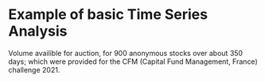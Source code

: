 # Example of basic Time Series Analysis 
Volume availible for auction, for 900 anonymous stocks over about 350 days; which were provided for the CFM (Capital Fund Management, France) challenge 2021. 


